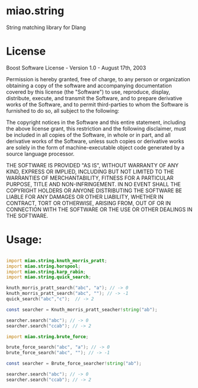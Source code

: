 # miao.string

String matching library for Dlang

# License

Boost Software License - Version 1.0 - August 17th, 2003

Permission is hereby granted, free of charge, to any person or organization
obtaining a copy of the software and accompanying documentation covered by
this license (the "Software") to use, reproduce, display, distribute,
execute, and transmit the Software, and to prepare derivative works of the
Software, and to permit third-parties to whom the Software is furnished to
do so, all subject to the following:

The copyright notices in the Software and this entire statement, including
the above license grant, this restriction and the following disclaimer,
must be included in all copies of the Software, in whole or in part, and
all derivative works of the Software, unless such copies or derivative
works are solely in the form of machine-executable object code generated by
a source language processor.

THE SOFTWARE IS PROVIDED "AS IS", WITHOUT WARRANTY OF ANY KIND, EXPRESS OR
IMPLIED, INCLUDING BUT NOT LIMITED TO THE WARRANTIES OF MERCHANTABILITY,
FITNESS FOR A PARTICULAR PURPOSE, TITLE AND NON-INFRINGEMENT. IN NO EVENT
SHALL THE COPYRIGHT HOLDERS OR ANYONE DISTRIBUTING THE SOFTWARE BE LIABLE
FOR ANY DAMAGES OR OTHER LIABILITY, WHETHER IN CONTRACT, TORT OR OTHERWISE,
ARISING FROM, OUT OF OR IN CONNECTION WITH THE SOFTWARE OR THE USE OR OTHER
DEALINGS IN THE SOFTWARE.


# Usage:
``` D

import miao.string.knuth_morris_pratt;
import miao.string.horspool;
import miao.string.karp_rabin;
import miao.string.quick_search;

knuth_morris_pratt_search("abc", "a"); // -> 0
knuth_morris_pratt_search("abc", ""); // -> -1
quick_search("abc","c");  // -> 2

const searcher = Knuth_morris_pratt_seacher!string("ab");

searcher.search("abc"); // -> 0
searcher.search("ccab"); // -> 2

import miao.string.brute_force;

brute_force_search("abc", "a"); // -> 0
brute_force_search("abc", ""); // -> -1

const searcher = Brute_force_searcher!string("ab");

searcher.search("abc"); // -> 0
searcher.search("ccab"); // -> 2
```

